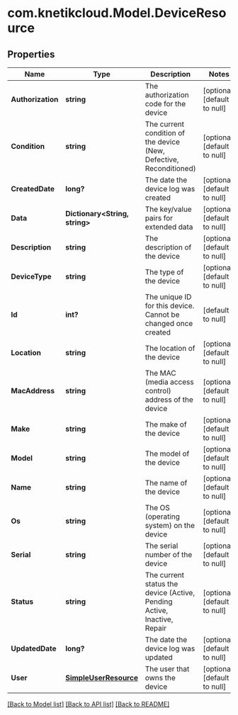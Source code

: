 # com.knetikcloud.Model.DeviceResource
## Properties

Name | Type | Description | Notes
------------ | ------------- | ------------- | -------------
**Authorization** | **string** | The authorization code for the device | [optional] [default to null]
**Condition** | **string** | The current condition of the device (New, Defective, Reconditioned) | [optional] [default to null]
**CreatedDate** | **long?** | The date the device log was created | [optional] [default to null]
**Data** | **Dictionary&lt;String, string&gt;** | The key/value pairs for extended data | [optional] [default to null]
**Description** | **string** | The description of the device | [optional] [default to null]
**DeviceType** | **string** | The type of the device | [optional] [default to null]
**Id** | **int?** | The unique ID for this device. Cannot be changed once created | [default to null]
**Location** | **string** | The location of the device | [optional] [default to null]
**MacAddress** | **string** | The MAC (media access control) address of the device | [optional] [default to null]
**Make** | **string** | The make of the device | [optional] [default to null]
**Model** | **string** | The model of the device | [optional] [default to null]
**Name** | **string** | The name of the device | [optional] [default to null]
**Os** | **string** | The OS (operating system) on the device | [optional] [default to null]
**Serial** | **string** | The serial number of the device | [optional] [default to null]
**Status** | **string** | The current status the device (Active, Pending Active, Inactive, Repair | [optional] [default to null]
**UpdatedDate** | **long?** | The date the device log was updated | [optional] [default to null]
**User** | [**SimpleUserResource**](SimpleUserResource.md) | The user that owns the device | [optional] [default to null]

[[Back to Model list]](../README.md#documentation-for-models) [[Back to API list]](../README.md#documentation-for-api-endpoints) [[Back to README]](../README.md)

